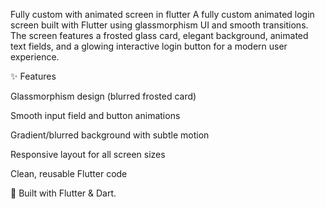 Fully custom with animated screen in flutter
A fully custom animated login screen built with Flutter using glassmorphism UI and smooth transitions.
The screen features a frosted glass card, elegant background, animated text fields, and a glowing interactive login button for a modern user experience.

✨ Features

Glassmorphism design (blurred frosted card)

Smooth input field and button animations

Gradient/blurred background with subtle motion

Responsive layout for all screen sizes

Clean, reusable Flutter code

🚀 Built with Flutter & Dart.